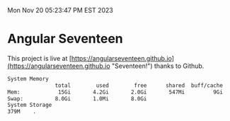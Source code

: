 Mon Nov 20 05:23:47 PM EST 2023

# Angular Seventeen


This project is live at [https://angularseventeen.github.io](https://angularseventeen.github.io "Seventeen!") thanks to Github.

```bash
System Memory
               total        used        free      shared  buff/cache   available
Mem:            15Gi       4.2Gi       2.0Gi       547Mi         9Gi        11Gi
Swap:          8.0Gi       1.0Mi       8.0Gi
System Storage
379M	.
```
```bash

